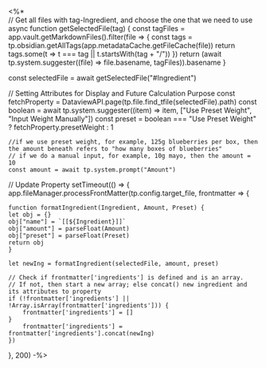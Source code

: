 <%*  
// Get all files with tag-Ingredient, and choose the one that we need to use
async function getSelectedFile(tag) {
    const tagFiles = app.vault.getMarkdownFiles().filter(file => {
        const tags = tp.obsidian.getAllTags(app.metadataCache.getFileCache(file))
        return tags.some(t => t === tag || t.startsWith(tag + "/"))
    })
    return (await tp.system.suggester((file) => file.basename, tagFiles)).basename
}

const selectedFile = await getSelectedFile("#Ingredient")

// Setting Attributes for Display and Future Calculation Purpose
const fetchProperty = DataviewAPI.page(tp.file.find_tfile(selectedFile).path)
const boolean = await tp.system.suggester((item) => item, ["Use Preset Weight", "Input Weight Manually"])
const preset = boolean === "Use Preset Weight" ? fetchProperty.presetWeight : 1

	//if we use preset weight, for example, 125g blueberries per box, then the amount beneath refers to "how many boxes of blueberries"
	// if we do a manual input, for example, 10g mayo, then the amount = 10
	const amount = await tp.system.prompt("Amount")

// Update Property
setTimeout(() => {  
app.fileManager.processFrontMatter(tp.config.target_file, frontmatter => {
	
	function formatIngredient(Ingredient, Amount, Preset) {
	let obj = {}
	obj["name"] = `[[${Ingredient}]]`
	obj["amount"] = parseFloat(Amount)
	obj["preset"] = parseFloat(Preset)
	return obj
	}
	
	let newIng = formatIngredient(selectedFile, amount, preset)

	// Check if frontmatter['ingredients'] is defined and is an array. 
	// If not, then start a new array; else concat() new ingredient and its attributes to property
	if (!frontmatter['ingredients'] || !Array.isArray(frontmatter['ingredients'])) {
	    frontmatter['ingredients'] = []
	}
		frontmatter['ingredients'] = frontmatter['ingredients'].concat(newIng)
	})  
}, 200) 
-%>
